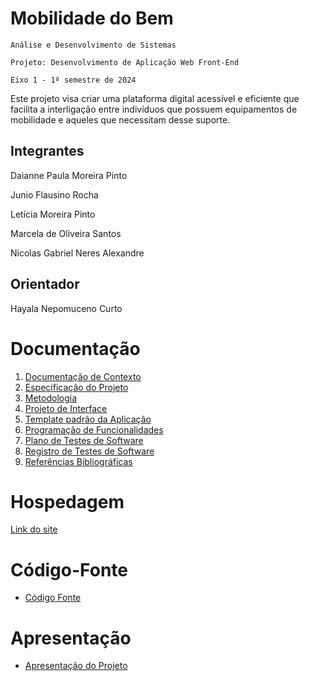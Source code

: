 # Mobilidade do Bem

`Análise e Desenvolvimento de Sistemas`

`Projeto: Desenvolvimento de Aplicação Web Front-End`

`Eixo 1 - 1º semestre de 2024`

Este projeto visa criar uma plataforma digital acessível e eficiente que facilita a interligação entre indivíduos que possuem equipamentos de 
mobilidade e aqueles que necessitam desse suporte.

## Integrantes

Daianne Paula Moreira Pinto 

Junio Flausino Rocha 

Letícia Moreira Pinto 

Marcela de Oliveira Santos 

Nicolas Gabriel Neres Alexandre 

## Orientador

Hayala Nepomuceno Curto

# Documentação

<ol>
<li><a href="documentos/01-Documentação de Contexto.md"> Documentação de Contexto</a></li>
<li><a href="documentos/02-Especificação do Projeto.md"> Especificação do Projeto</a></li>
<li><a href="documentos/03-Metodologia.md"> Metodologia</a></li>
<li><a href="documentos/04-Projeto de Interface.md"> Projeto de Interface</a></li>
<li><a href="documentos/05-Template padrão da Aplicação.md"> Template padrão da Aplicação</a></li>
<li><a href="documentos/06-Programação de Funcionalidades.md"> Programação de Funcionalidades</a></li>
<li><a href="documentos/07-Plano de Testes de Software.md"> Plano de Testes de Software</a></li>
<li><a href="documentos/08-Registro de Testes de Software.md"> Registro de Testes de Software</a></li>
<li><a href="documentos/09-Referências.md"> Referências Bibliográficas</a></li>
</ol>

# Hospedagem

<a href="https://icei-puc-minas-pmv-ads.github.io/pmv-ads-2024-1-e1-proj-web-t13-mobilidade-do-bem/codigo-fonte/pagina_inicial/index.html">Link do site</a>

# Código-Fonte

* <a href="codigo-fonte/README.md">Código Fonte</a>

# Apresentação

* <a href="apresentacao/README.md">Apresentação do Projeto</a>
